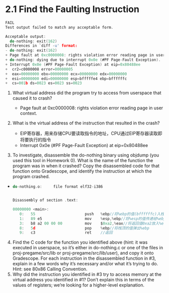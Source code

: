 # 2.1 Find the Faulting Instruction

```c
FAIL
Test output failed to match any acceptable form.

Acceptable output:
  do-nothing: exit(162)
Differences in `diff -u' format:
- do-nothing: exit(162)
+ Page fault at 0xc0000008: rights violation error reading page in user context.
+ do-nothing: dying due to interrupt 0x0e (#PF Page-Fault Exception).
+ Interrupt 0x0e (#PF Page-Fault Exception) at eip=0x80488ee
+  cr2=c0000008 error=00000005
+  eax=00000000 ebx=00000000 ecx=00000000 edx=00000000
+  esi=00000000 edi=00000000 esp=bfffffe4 ebp=bffffffc
+  cs=001b ds=0023 es=0023 ss=0023
```



1. What virtual address did the program try to access from userspace that caused it to crash?

   - Page fault at 0xc0000008: rights violation error reading page in user context.
2. What is the virtual address of the instruction that resulted in the crash?

   - EIP寄存器，用来存储CPU要读取指令的地址，CPU通过EIP寄存器读取即将要执行的指令
   - Interrupt 0x0e (#PF Page-Fault Exception) at eip=0x80488ee
3. To investigate, disassemble the do-nothing binary using objdump (you used this tool in Homework 0).
  What is the name of the function the program was in when it crashed? Copy the disassembled code
  for that function onto Gradescope, and identify the instruction at which the program crashed.

  - ```c
    do-nothing.o:     file format elf32-i386
    
    
    Disassembly of section .text:
    
    00000000 <main>:
       0:   55                      push   %ebp//将%ebp的值(bffffffc)入栈
       1:   89 e5                   mov    %esp,%ebp//将%esp的值传递给%ebp
       3:   b8 a2 00 00 00          mov    $0xa2,%eax//将返回值0xa2放入%eax
       8:   5d                      pop    %ebp//将栈顶的值弹出%ebp
       9:   c3                      ret    //返回
    ```
4. Find the C code for the function you identified above (hint: it was executed in userspace, so it’s either
  in do-nothing.c or one of the files in proj-pregame/src/lib or proj-pregame/src/lib/user), and
  copy it onto Gradescope. For each instruction in the disassembled function in #3, explain in a few
  words why it’s necessary and/or what it’s trying to do. Hint: see 80x86 Calling Convention.
5. Why did the instruction you identified in #3 try to access memory at the virtual address you identified
  in #1? Don’t explain this in terms of the values of registers; we’re looking for a higher-level explanation.

# 